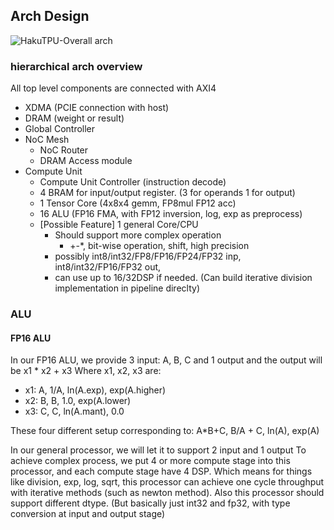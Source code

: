 ## Arch Design

![HakuTPU-Overall arch](https://github.com/user-attachments/assets/d5222f88-692b-46cd-bdbf-0663eb817afc)

### hierarchical arch overview

All top level components are connected with AXI4

* XDMA (PCIE connection with host)
* DRAM (weight or result)
* Global Controller
* NoC Mesh
  * NoC Router
  * DRAM Access module
* Compute Unit
    * Compute Unit Controller (instruction decode)
    * 4 BRAM for input/output register. (3 for operands 1 for output)
    * 1 Tensor Core (4x8x4 gemm, FP8mul FP12 acc)
    * 16 ALU (FP16 FMA, with FP12 inversion, log, exp as preprocess)
    * [Possible Feature] 1 general Core/CPU
      * Should support more complex operation
        * +-*, bit-wise operation, shift, high precision
      * possibly int8/int32/FP8/FP16/FP24/FP32 inp, int8/int32/FP16/FP32 out,
      * can use up to 16/32DSP if needed. (Can build iterative division implementation in pipeline direclty)

### ALU

#### FP16 ALU

In our FP16 ALU, we provide 3 input: A, B, C and 1 output
and the output will be x1 * x2 + x3
Where x1, x2, x3 are:
* x1: A, 1/A, ln(A.exp), exp(A.higher)
* x2: B, B, 1.0, exp(A.lower)
* x3: C, C, ln(A.mant), 0.0

These four different setup corresponding to:
A*B+C, B/A + C, ln(A), exp(A)

In our general processor, we will let it to support 2 input and 1 output
To achieve complex process, we put 4 or more compute stage into this processor, and each compute stage have 4 DSP.
Which means for things like division, exp, log, sqrt, this processor can achieve one cycle throughput with iterative methods (such as newton method).
Also this processor should support different dtype. (But basically just int32 and fp32, with type conversion at input and output stage)

